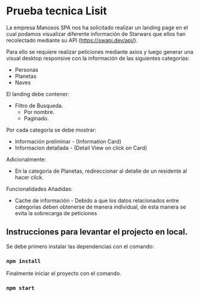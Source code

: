 # Prueba tecnica Lisit

La empresa Manosos SPA nos ha solicitado realizar un landing page en el cual podamos visualizar
diferente información de Starwars que ellos han recolectado mediante su API
(https://swapi.dev/api/).

Para ello se requiere realizar peticiones mediante axios y luego generar una visual
desktop responsive con la información de las siguientes categorías:

* Personas
* Planetas
* Naves

El landing debe contener:

* Filtro de Busqueda.
    * Por nombre.
    * Paginado.

Por cada categoría se debe mostrar: 

* Información preliminar - (Information Card)
* Informacion detallada - (Detail View on click on Card)

Adicionalmente:
* En la categoria de Planetas, redireccionar al detalle de un residente al hacer click.

Funcionalidades Añadidas: 
* Cache de información - Debido a que los datos relacionados entre categorias deben obtenerse de manera individual, de esta manera se evita la sobrecarga de peticiones

## Instrucciones para levantar el projecto en local.

Se debe primero instalar las dependencias con el comando:

### `npm install`

Finalmente iniciar el proyecto con el comando.

### `npm start`

